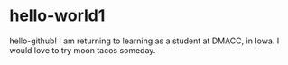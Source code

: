 # hello-world1
hello-github!
I am returning to learning as a student at DMACC, in Iowa. I would love to try moon tacos someday.
